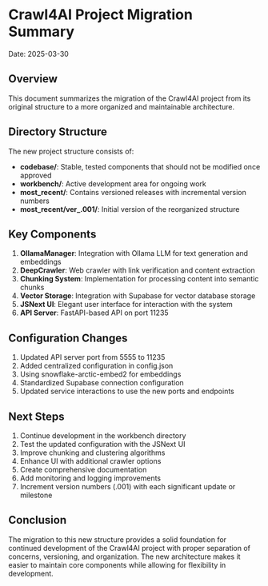# Crawl4AI Project Migration Summary

Date: 2025-03-30

## Overview
This document summarizes the migration of the Crawl4AI project from its original structure to a more organized and maintainable architecture.


## Directory Structure
The new project structure consists of:
- **codebase/**: Stable, tested components that should not be modified once approved
- **workbench/**: Active development area for ongoing work
- **most_recent/**: Contains versioned releases with incremental version numbers
- **most_recent/ver_.001/**: Initial version of the reorganized structure


## Key Components
1. **OllamaManager**: Integration with Ollama LLM for text generation and embeddings
2. **DeepCrawler**: Web crawler with link verification and content extraction
3. **Chunking System**: Implementation for processing content into semantic chunks
4. **Vector Storage**: Integration with Supabase for vector database storage
5. **JSNext UI**: Elegant user interface for interaction with the system
6. **API Server**: FastAPI-based API on port 11235


## Configuration Changes
1. Updated API server port from 5555 to 11235
2. Added centralized configuration in config.json
3. Using snowflake-arctic-embed2 for embeddings
4. Standardized Supabase connection configuration
5. Updated service interactions to use the new ports and endpoints


## Next Steps
1. Continue development in the workbench directory
2. Test the updated configuration with the JSNext UI
3. Improve chunking and clustering algorithms
4. Enhance UI with additional crawler options
5. Create comprehensive documentation
6. Add monitoring and logging improvements
7. Increment version numbers (.001) with each significant update or milestone

## Conclusion
The migration to this new structure provides a solid foundation for continued development of the Crawl4AI project with proper separation of concerns, versioning, and organization. The new architecture makes it easier to maintain core components while allowing for flexibility in development. 